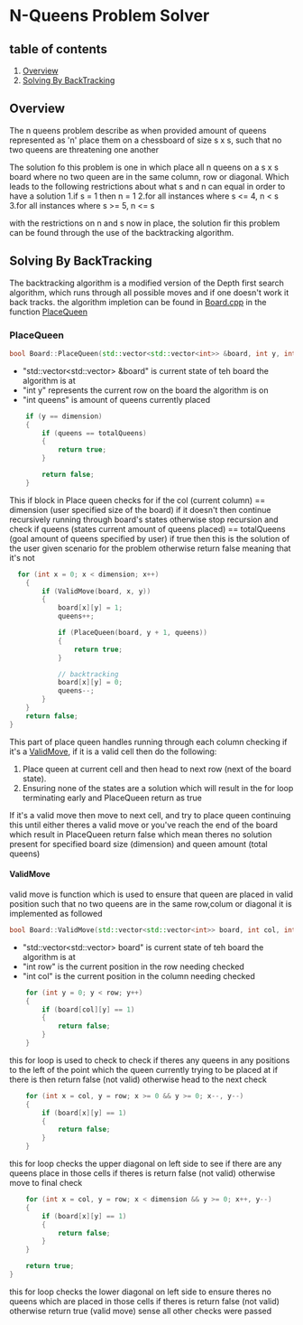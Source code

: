 # N-Queens Problem Solver

## table of contents 
1. [Overview](#Overview)
1. [Solving By BackTracking](#Solving_By_BackTracking)

## Overview  
The n queens problem describe as when provided amount of queens represented as 'n' place them on a chessboard of size
s x s, such that no two queens are threatening one another

The solution fo this problem is one in which place all n queens on a s x s board where no two queen are in the same column,
row or diagonal. Which leads to the following restrictions about what s and n can equal in order to have a solution
1.if s = 1 then n = 1
2.for all instances where s <= 4, n < s
3.for all instances where s >= 5, n <= s

with the restrictions on n and s now in place, the solution fir this problem can be found through the use of the backtracking algorithm.

## Solving By BackTracking
The backtracking algorithm is a modified version of the Depth first search algorithm, which runs through all possible
moves and if one doesn't work it back tracks. the algorithm impletion can be found in [Board.cpp](Board.cpp) in the function
[PlaceQueen](#PlaceQueen)

### PlaceQueen

``` C++
bool Board::PlaceQueen(std::vector<std::vector<int>> &board, int y, int queens){
```

* "std::vector<std::vector<int>> &board" is current state of teh board the algorithm is at
* "int y"  represents the current row on the board the algorithm is on
* "int queens" is amount of queens currently placed

``` C++
    if (y == dimension)
    {
        if (queens == totalQueens)
        {
            return true;
        }

        return false;
    }
```

This if block in Place queen checks for if the col (current column) == dimension (user specified size of the  board) 
if it doesn't then continue recursively running through board's states otherwise stop recursion and check if 
queens (states current amount of queens placed) == totalQueens (goal amount of queens specified by user)
if true then this is the solution of the user given scenario for the problem otherwise return false meaning that it's not

``` c++
  for (int x = 0; x < dimension; x++)
    {
        if (ValidMove(board, x, y))
        {
            board[x][y] = 1;
            queens++;

            if (PlaceQueen(board, y + 1, queens))
            {
                return true;
            }

            // backtracking
            board[x][y] = 0;
            queens--;
        }
    }
    return false;
}
```

This part of place queen handles running through each column checking if it's a [ValidMove](#ValidMove), if it is a valid cell then do 
the following:
1. Place queen at current cell and then head to next row (next of the board state). 
2. Ensuring none of the states are a solution which will result in the for loop terminating early and PlaceQueen return as true

If it's a valid move then move to next cell, and try to place queen continuing this until either theres a valid move or you've reach the end
of the board which result in PlaceQueen return false which mean theres no solution present for specified board size (dimension) and 
queen amount (total queens)

#### ValidMove
valid move is function which is used to ensure that queen are placed in valid position such that no two queens are in the same row,colum or diagonal
it is implemented as followed

```c++
bool Board::ValidMove(std::vector<std::vector<int>> board, int col, int row){
```

* "std::vector<std::vector<int>> board" is current state of teh board the algorithm is at
* "int row" is the current position in the row needing checked  
* "int col" is the current position in the column needing checked

```c++
    for (int y = 0; y < row; y++)
    {
        if (board[col][y] == 1)
        {
            return false;
        }
    }
```
this for loop is used to check to check if theres any queens in any positions to the left of the point which the queen 
currently trying to be placed at if there is then return false (not valid) otherwise head to the next check

```c++
    for (int x = col, y = row; x >= 0 && y >= 0; x--, y--)
    {
        if (board[x][y] == 1)
        {
            return false;
        }
    }
```

this for loop checks the upper diagonal on left side to see if there are any queens place in
those cells if theres is return false (not valid) otherwise move to final check

```c++
    for (int x = col, y = row; x < dimension && y >= 0; x++, y--)
    {
        if (board[x][y] == 1)
        {
            return false;
        }
    }

    return true;
}
```

this for loop checks the lower diagonal on left side to ensure theres no queens which are placed in those cells
if theres is return false (not valid) otherwise return true (valid move) sense all other checks were passed
